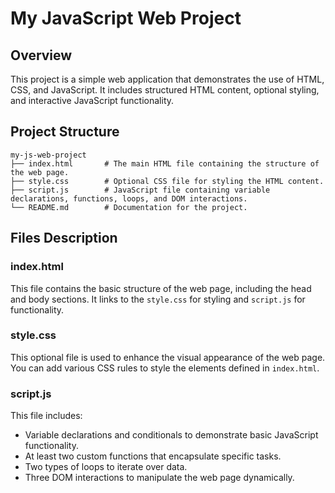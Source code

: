 # My JavaScript Web Project

## Overview
This project is a simple web application that demonstrates the use of HTML, CSS, and JavaScript. It includes structured HTML content, optional styling, and interactive JavaScript functionality.

## Project Structure
```
my-js-web-project
├── index.html       # The main HTML file containing the structure of the web page.
├── style.css        # Optional CSS file for styling the HTML content.
├── script.js        # JavaScript file containing variable declarations, functions, loops, and DOM interactions.
└── README.md        # Documentation for the project.
```

## Files Description

### index.html
This file contains the basic structure of the web page, including the head and body sections. It links to the `style.css` for styling and `script.js` for functionality.

### style.css
This optional file is used to enhance the visual appearance of the web page. You can add various CSS rules to style the elements defined in `index.html`.

### script.js
This file includes:
- Variable declarations and conditionals to demonstrate basic JavaScript functionality.
- At least two custom functions that encapsulate specific tasks.
- Two types of loops to iterate over data.
- Three DOM interactions to manipulate the web page dynamically.

